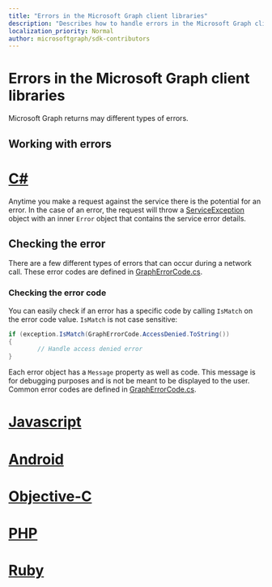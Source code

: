```yaml
---
title: "Errors in the Microsoft Graph client libraries"
description: "Describes how to handle errors in the Microsoft Graph client libraries."
localization_priority: Normal
author: microsoftgraph/sdk-contributors
---
```


# Errors in the Microsoft Graph client libraries

Microsoft Graph returns may different types of errors.

## Working with errors

# [C#](#tab/CS)

Anytime you make a request against the service there is the potential for an error. In the case of an error, the request will throw a [ServiceException](https://github.com/microsoftgraph/msgraph-sdk-dotnet-core/blob/dev/src/Microsoft.Graph.Core/Exceptions/ServiceException.cs) object with an inner `Error` object that contains the service error details.

## Checking the error

There are a few different types of errors that can occur during a network call. These error codes are defined in [GraphErrorCode.cs](https://github.com/microsoftgraph/msgraph-sdk-dotnet/blob/dev/src/Microsoft.Graph/Enums/GraphErrorCode.cs).

### Checking the error code
You can easily check if an error has a specific code by calling `IsMatch` on the error code value. `IsMatch` is not case sensitive:

```csharp
if (exception.IsMatch(GraphErrorCode.AccessDenied.ToString())
{
        // Handle access denied error
}
```

Each error object has a `Message` property as well as code. This message is for debugging purposes and is not be meant to be displayed to the user. Common error codes are defined in [GraphErrorCode.cs](https://github.com/microsoftgraph/msgraph-sdk-dotnet/blob/dev/src/Microsoft.Graph/Enums/GraphErrorCode.cs).

# [Javascript](#tab/Javascript)

<!-- TODO -->

# [Android](#tab/Android)

<!-- TODO -->

# [Objective-C](#tab/Objective-C)

<!-- TODO -->

# [PHP](#tab/PHP)

<!-- TODO -->

# [Ruby](#tab/Ruby)

<!-- TODO -->